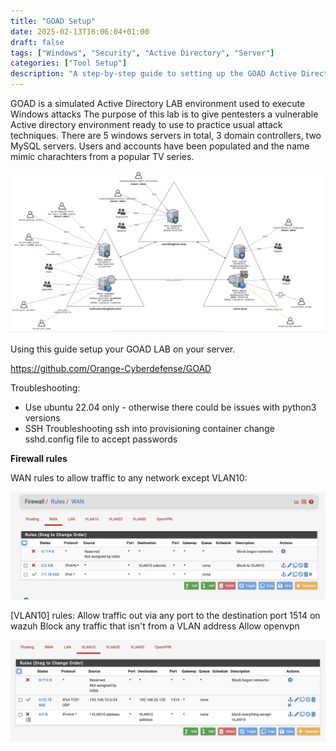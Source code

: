 ```yaml
---
title: "GOAD Setup"
date: 2025-02-13T16:06:04+01:00
draft: false
tags: ["Windows", "Security", "Active Directory", "Server"]
categories: ["Tool Setup"]
description: "A step-by-step guide to setting up the GOAD Active Directory lab environment for Windows security testing. Learn how to deploy vulnerable domain controllers and servers, configure firewall rules, and troubleshoot common installation issues. Ideal for pentesters and security professionals practicing AD attack techniques."
---
```


GOAD is a simulated Active Directory LAB environment used to execute Windows attacks
The purpose of this lab is to give pentesters a vulnerable Active directory environment ready to use to practice usual attack techniques. There are 5 windows servers in total, 3 domain controllers, two MySQL servers. Users and accounts have been populated and the name mimic charachters from a popular TV series. 	

![](1.png)


Using this guide setup your GOAD LAB on your server. 

https://github.com/Orange-Cyberdefense/GOAD

Troubleshooting:

 - Use ubuntu 22.04 only - otherwise there could be issues with python3 versions 
 - SSH Troubleshooting  ssh into provisioning container change sshd.config file to accept passwords  


**Firewall rules**

WAN rules to allow traffic to any network except VLAN10:

![Screenshot](2.png)

[VLAN10] rules:
	Allow traffic out via any port to the destination port 1514 on wazuh
	Block any traffic that isn't from a VLAN address
	Allow openvpn

![Screenshot](3.png)